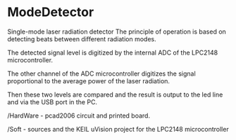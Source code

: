 # ModeDetector
Single-mode laser radiation detector
The principle of operation is based on detecting beats between different radiation modes.

The detected signal level is digitized by the internal ADC of the LPC2148 microcontroller.

The other channel of the ADC microcontroller digitizes the signal proportional to the average power of the laser radiation.

Then these two levels are compared and the result is output to the led line and via the USB port in the PC.

/HardWare - pcad2006 circuit аnd printed board.

/Soft  - sources and the KEIL uVision project for the LPC2148 microcontroller
